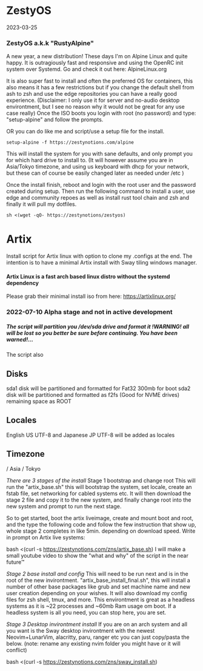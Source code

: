 # ZestyOS

2023-03-25
### ZestyOS a.k.k "RustyAlpine"

A new year, a new distribution!
These days I'm on Alpine Linux and quite happy. It is outragiously fast and responsive and using the OpenRC init system over Systemd. Go and check it out here: AlpineLinux.org

It is also super fast to install and often the preferred OS for containers, this also means it has a few restrictions but if you change the default shell from ash to zsh and use the edge repositories you can have a really good experience. (Disclaimer: I only use it for server and no-audio desktop environtment, but I see no reason why it would not be great for any use case really)
Once the ISO boots you login with root (no password) and type: "setup-alpine" and follow the prompts.

OR you can do like me and script/use a setup file for the install.
```code
setup-alpine -f https://zestynotions.com/alpine
```

This will install the system for you with sane defaults, and only prompt you for which hard drive to install to. 
(It will however assume you are in Asia/Tokyo timezone, and using us keyboard with dhcp for your network, but these can of course be easily changed later as needed under /etc )

Once the install finish, reboot and login with the root user and the password created during setup. Then run the following command to install a user, use edge and community repoes as well as install rust tool chain and zsh and finally it will pull my dotfiles.

```code 
sh <(wget -qO- https://zestynotions/zestyos)
```


# Artix
Install script for Artix linux with option to clone my .configs at the end. 
The intention is to have a minimal Artix install with Sway tiling windows manager.

#### Artix Linux is a fast arch based linux distro without the systemd dependency
Please grab their minimal install iso from here: https://artixlinux.org/


### 2022-07-10 Alpha stage and not in active development 

##### The script will partition you /dev/sda drive and format it !WARNING! all will be lost so you better be sure before continuing. You have been warned!...
The script also 

## Disks
sda1 disk will be partitioned and formatted for Fat32 300mb for boot
sda2 disk will be partitioned and formatted as f2fs (Good for NVME drives) remaining space as ROOT

## Locales
English US UTF-8 and Japanese JP UTF-8 will be added as locales

## Timezone
/ Asia / Tokyo


*There are 3 stages of the install*
Stage 1 bootstrap and change root
This will run the "artix_base.sh" this will bootstrap the system, set locale, create an fstab file, set networking for cabled systems etc.
It will then download the stage 2 file and copy it to the new system, and finally change root into the new system and prompt to run the next stage.


So to get started, boot the artix liveimage, create and mount boot and root, and the type the following code and follow the few instruction that show up, whole stage 2 completes in like 5min. depending on download speed.
Write in prompt on Artix live systems:

bash <(curl -s https://zestynotions.com/zns/artix_base.sh)
I will make a small youtube video to show the "what and why" of the script in the near future™

*Stage 2 base install and config*
This will need to be run next and is in the root of the new invirontment. "artix_base_install_final.sh", this will install a number of other base packages like grub and set machine name and new user creation depending on your wishes. It will also download my config files for zsh shell, tmux, and more.
This environtment is great as a headless systems as it is ~22 processes and ~60mb Ram usage om boot. If a headless system is all you need, you can stop here, you are set.

*Stage 3 Desktop invirontment install*
If you are on an arch system and all you want is the Sway desktop invirontment with the newest Neovim+LunarVim, alacritty, paru, ranger etc you can just copy/pasta the below. (note: rename any existing nvim folder you might have or it will conflict)

bash <(curl -s https://zestynotions.com/zns/sway_install.sh)

